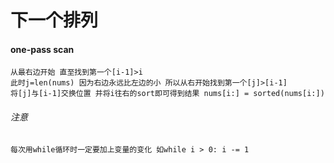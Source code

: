 # 下一个排列
#### one-pass scan
    从最右边开始 直至找到第一个[i-1]>i
    此时j=len(nums) 因为右边永远比左边的小 所以从右开始找到第一个[j]>[i-1]
    将[j]与[i-1]交换位置 并将i往右的sort即可得到结果 nums[i:] = sorted(nums[i:])
###### 注意
    每次用while循环时一定要加上变量的变化 如while i > 0: i -= 1
